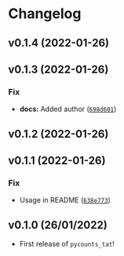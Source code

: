 # Changelog

<!--next-version-placeholder-->

## v0.1.4 (2022-01-26)


## v0.1.3 (2022-01-26)
### Fix
* **docs:** Added author ([`698d601`](https://github.com/ttimbers/pycounts_tat/commit/698d601d516ae105b7dbe349776d45e16b6631e6))

## v0.1.2 (2022-01-26)


## v0.1.1 (2022-01-26)
### Fix
* Usage in README ([`638e773`](https://github.com/ttimbers/pycounts_tat/commit/638e7733d347135cf00f9bbab6d6275b5f0a3dc7))

## v0.1.0 (26/01/2022)

- First release of `pycounts_tat`!